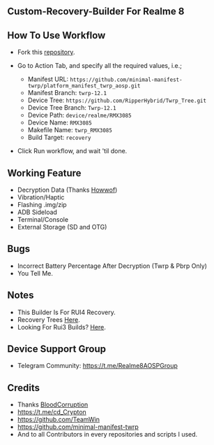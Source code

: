 ## Custom-Recovery-Builder For Realme 8

## How To Use Workflow
- Fork this [repository](https://github.com/RipperHybrid/Recovery-Builder).

- Go to Action Tab, and specify all the required values, i.e.;
  - Manifest URL: `https://github.com/minimal-manifest-twrp/platform_manifest_twrp_aosp.git`
  - Manifest Branch: `twrp-12.1`
  - Device Tree: `https://github.com/RipperHybrid/Twrp_Tree.git`
  - Device Tree Branch: `Twrp-12.1`
  - Device Path: `device/realme/RMX3085`
  - Device Name: `RMX3085`
  - Makefile Name: `twrp_RMX3085`
  - Build Target: `recovery`

- Click Run workflow, and wait 'til done.

## Working Feature
- Decryption Data (Thanks [Howwof](https://t.me/@HowWof))
- Vibration/Haptic 
- Flashing .img/zip
- ADB Sideload
- Terminal/Console
- External Storage (SD and OTG)


## Bugs
- Incorrect Battery Percentage After Decryption (Twrp & Pbrp Only)
- You Tell Me.

##  Notes
- This Builder Is For RUI4 Recovery.
- Recovery Trees [Here](https://github.com/RipperHybrid/Twrp_Tree.git).
- Looking For Rui3 Builds? [Here](https://github.com/RipperHybrid/Recovery-Builder-RUI3.git).

## Device Support Group 
- Telegram Community: https://t.me/Realme8AOSPGroup
## Credits
- Thanks [BloodCorruption](https://t.me/@BloodCorruption)
- https://t.me/cd_Crypton
- https://github.com/TeamWin
- https://github.com/minimal-manifest-twrp
- And to all Contributors in every repositories and scripts I used.
